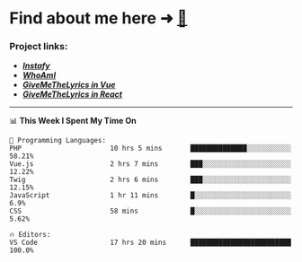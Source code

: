 # Find about me here ➜ [🧑](https://pauabella.dev)

### Project links:
- ***[Instafy](https://instafy.me)***
- ***[WhoAmI](https://pauabella.dev)***
- ***[GiveMeTheLyrics in Vue](https://lyrics.pauabella.dev)***
- ***[GiveMeTheLyrics in React](https://pauabella.dev/GiveMeTheLyrics)***

---
<!--START_SECTION:waka-->
📊 **This Week I Spent My Time On** 

```text
💬 Programming Languages: 
PHP                      10 hrs 5 mins       ██████████████░░░░░░░░░░░   58.21% 
Vue.js                   2 hrs 7 mins        ███░░░░░░░░░░░░░░░░░░░░░░   12.22% 
Twig                     2 hrs 6 mins        ███░░░░░░░░░░░░░░░░░░░░░░   12.15% 
JavaScript               1 hr 11 mins        █░░░░░░░░░░░░░░░░░░░░░░░░   6.9% 
CSS                      58 mins             █░░░░░░░░░░░░░░░░░░░░░░░░   5.62%

🔥 Editors: 
VS Code                  17 hrs 20 mins      █████████████████████████   100.0%

```


<!--END_SECTION:waka-->

